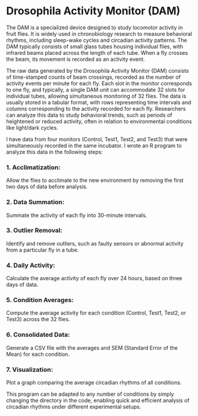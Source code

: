 # Drosophila Activity Monitor (DAM)
The DAM is a specialized device designed to study locomotor activity in fruit flies. 
It is widely used in chronobiology research to measure behavioral rhythms, including sleep-wake cycles and circadian activity patterns. 
The DAM typically consists of small glass tubes housing individual flies, with infrared beams placed across the length of each tube. 
When a fly crosses the beam, its movement is recorded as an activity event. 

The raw data generated by the Drosophila Activity Monitor (DAM) consists of time-stamped counts of beam crossings, recorded as the number of activity events per minute for each fly. 
Each slot in the monitor corresponds to one fly, and typically, a single DAM unit can accommodate 32 slots for individual tubes, allowing simultaneous monitoring of 32 flies. 
The data is usually stored in a tabular format, with rows representing time intervals and columns corresponding to the activity recorded for each fly. 
Researchers can analyze this data to study behavioral trends, such as periods of heightened or reduced activity, often in relation to environmental conditions like light/dark cycles.

I have data from four monitors (Control, Test1, Test2, and Test3) that were simultaneously recorded in the same incubator. 
I wrote an R program to analyze this data in the following steps:

### 1. Acclimatization: 
Allow the flies to acclimate to the new environment by removing the first two days of data before analysis.
### 2. Data Summation: 
Summate the activity of each fly into 30-minute intervals.
### 3. Outlier Removal: 
Identify and remove outliers, such as faulty sensors or abnormal activity from a particular fly in a tube.
### 4. Daily Activity: 
Calculate the average activity of each fly over 24 hours, based on three days of data.
### 5. Condition Averages: 
Compute the average activity for each condition (Control, Test1, Test2, or Test3) across the 32 flies.
### 6. Consolidated Data: 
Generate a CSV file with the averages and SEM (Standard Error of the Mean) for each condition.
### 7. Visualization: 
Plot a graph comparing the average circadian rhythms of all conditions.

This program can be adapted to any number of conditions by simply changing the directory in the code, enabling quick and efficient analysis of circadian rhythms under different experimental setups.



